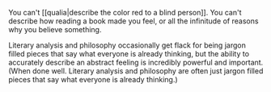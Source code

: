 You can't [[qualia|describe the color red to a blind person]]. You can't describe how reading a book made you feel, or all the infinitude of reasons why you believe something.

Literary analysis and philosophy occasionally get flack for being jargon filled pieces that say what everyone is already thinking, but the ability to accurately describe an abstract feeling is incredibly powerful and important. (When done well. Literary analysis and philosophy are often just jargon filled pieces that say what everyone is already thinking.)
